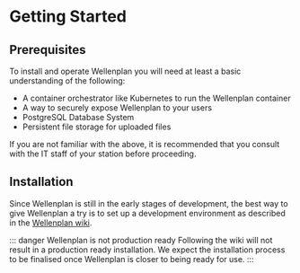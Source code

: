 # Getting Started

## Prerequisites

To install and operate Wellenplan you will need at least a basic understanding
of the following:

* A container orchestrator like Kubernetes to run the Wellenplan container
* A way to securely expose Wellenplan to your users
* PostgreSQL Database System
* Persistent file storage for uploaded files

If you are not familiar with the above, it is recommended that you consult
with the IT staff of your station before proceeding.

## Installation

Since Wellenplan is still in the early stages of development, the best way to
give Wellenplan a try is to set up a development environment as described
in the [Wellenplan wiki](https://github.com/wellenplan/wellenplan/wiki/Development).

::: danger Wellenplan is not production ready
Following the wiki will not result in a production ready installation. We expect the
installation process to be finalised once Wellenplan is closer to being ready for use.
:::
